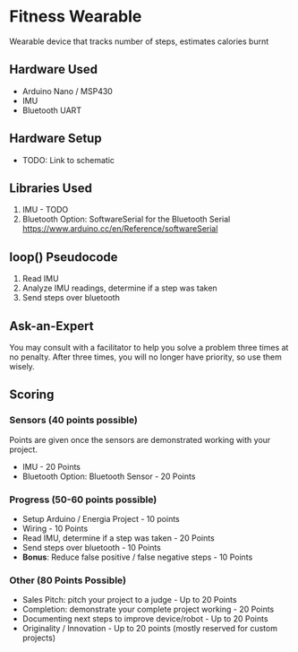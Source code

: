 # Fitness Wearable
Wearable device that tracks number of steps, estimates calories burnt

## Hardware Used
- Arduino Nano / MSP430
- IMU
- Bluetooth UART

## Hardware Setup
- TODO: Link to schematic

## Libraries Used
1. IMU - TODO
2. Bluetooth Option: SoftwareSerial for the Bluetooth Serial https://www.arduino.cc/en/Reference/softwareSerial

## loop() Pseudocode
1. Read IMU
2. Analyze IMU readings, determine if a step was taken
3. Send steps over bluetooth

## Ask-an-Expert
You may consult with a facilitator to help you solve a problem three times at no penalty. After three times, you will no longer have priority, so use them wisely.

## Scoring
### Sensors (40 points possible)
Points are given once the sensors are demonstrated working with your project.

- IMU - 20 Points
- Bluetooth Option: Bluetooth Sensor - 20 Points

### Progress (50-60 points possible)
- Setup Arduino / Energia Project - 10 points
- Wiring - 10 Points
- Read IMU, determine if a step was taken - 20 Points
- Send steps over bluetooth - 10 Points
- **Bonus**: Reduce false positive / false negative steps - 10 Points

### Other (80 Points Possible)
- Sales Pitch: pitch your project to a judge - Up to 20 Points
- Completion: demonstrate your complete project working - 20 Points
- Documenting next steps to improve device/robot - Up to 20 Points
- Originality / Innovation - Up to 20 points (mostly reserved for custom projects)
